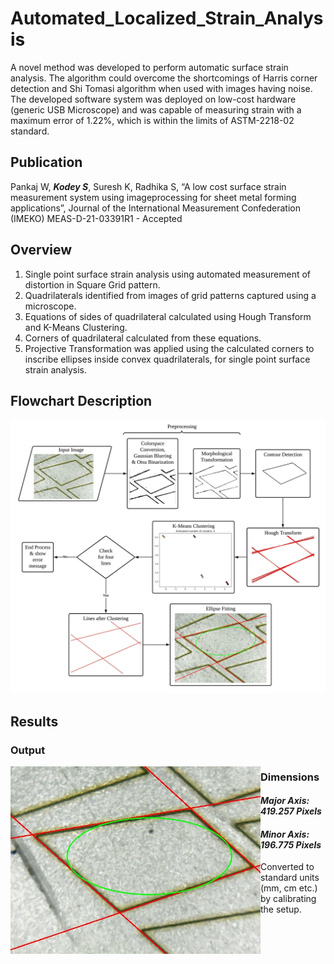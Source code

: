# Automated_Localized_Strain_Analysis
  A novel method was developed to perform automatic surface strain analysis. The algorithm could overcome the shortcomings of Harris corner detection and Shi Tomasi algorithm when used with images having noise. The developed software system was deployed on low-cost hardware (generic USB Microscope) and was capable of measuring strain with a maximum error of 1.22%, which is within the limits of ASTM-2218-02 standard.
 
## Publication
  Pankaj W, ***Kodey S***, Suresh K, Radhika S, “A low cost surface strain measurement system using imageprocessing for sheet metal forming applications”, Journal of the International Measurement Confederation (IMEKO) MEAS-D-21-03391R1 - Accepted

## Overview
   1) Single point surface strain analysis using automated measurement of distortion in Square Grid pattern.
   2) Quadrilaterals identified from images of grid patterns captured using a microscope.  
   3) Equations of sides of quadrilateral calculated using Hough Transform and K-Means Clustering.  
   4) Corners of quadrilateral calculated from these equations.
   5) Projective Transformation was applied using the calculated corners to inscribe ellipses inside convex quadrilaterals, for single point surface strain analysis.

## Flowchart Description
<p align="center">
  <img src="/Flowchart/Total_2.jpeg" alt="Flowchart" width="800"/>
</p>


## Results

  ### Output
  <img align="left" src="/Results/result10.jpg" alt="Result" width="400"/>
  
  ### Dimensions
  #### *Major Axis: 419.257 Pixels* 
  #### *Minor Axis: 196.775 Pixels*
   Converted to standard units (mm, cm etc.) by calibrating the setup.
  
  
  
